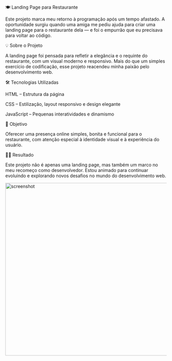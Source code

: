 🍽️ Landing Page para Restaurante

Este projeto marca meu retorno à programação após um tempo afastado. A oportunidade surgiu quando uma amiga me pediu ajuda para criar uma landing page para o restaurante dela — e foi o empurrão que eu precisava para voltar ao código.

💡 Sobre o Projeto

A landing page foi pensada para refletir a elegância e o requinte do restaurante, com um visual moderno e responsivo. Mais do que um simples exercício de codificação, esse projeto reacendeu minha paixão pelo desenvolvimento web.

🛠️ Tecnologias Utilizadas

HTML – Estrutura da página

CSS – Estilização, layout responsivo e design elegante

JavaScript – Pequenas interatividades e dinamismo

🎯 Objetivo

Oferecer uma presença online simples, bonita e funcional para o restaurante, com atenção especial à identidade visual e à experiência do usuário.

👨‍💻 Resultado

Este projeto não é apenas uma landing page, mas também um marco no meu recomeço como desenvolvedor. Estou animado para continuar evoluindo e explorando novos desafios no mundo do desenvolvimento web.

<img width="679" height="538" alt="screenshot" src="https://github.com/user-attachments/assets/986fa8d7-4a42-458c-af4f-06b309c1b434" />
